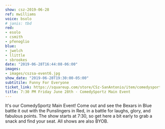 ```yaml
---
show: csz-2019-06-28
ref: mwilliams
voice: bsolo
# janis: tbd
red:
- esolo
- csmith
- pfenoglio
blue:
- jwelch
- llittle
- sbrookes
date: "2019-06-28T16:44:08-06:00"
images:
- images/cszsa-event6.jpg
show_date: "2019-06-28T19:30:00-05:00"
subtitile: Funny For Everyone
ticket_link: https://squareup.com/store/CSz-SanAntonio/item/comedysportz-friday-june-3
title: 7:30 PM Friday June 28th - ComedySportz Main Event
---
```


It's our ComedySportz Main Event! Come out and see the Bexars in Blue battle it out with the Punslingers in Red, in a battle for laughs, glory, and fabulous points. The show starts at 7:30, so get here a bit early to grab a snack and find your seat. All shows are also BYOB.
